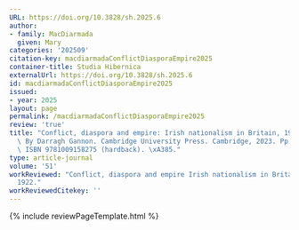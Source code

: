 ```yaml
---
URL: https://doi.org/10.3828/sh.2025.6
author:
- family: MacDiarmada
  given: Mary
categories: '202509'
citation-key: macdiarmadaConflictDiasporaEmpire2025
container-title: Studia Hibernica
externalUrl: https://doi.org/10.3828/sh.2025.6
id: macdiarmadaConflictDiasporaEmpire2025
issued:
- year: 2025
layout: page
permalink: /macdiarmadaConflictDiasporaEmpire2025
review: 'true'
title: "Conflict, diaspora and empire: Irish nationalism in Britain, 1912\u20131922.\
  \ By Darragh Gannon. Cambridge University Press. Cambridge, 2023. Pp. vii + 304.\
  \ ISBN 9781009158275 (hardback). \xA385."
type: article-journal
volume: '51'
workReviewed: "Conflict, diaspora and empire Irish nationalism in Britain, 1912\u2013\
  1922."
workReviewedCitekey: ''
---
```

{% include reviewPageTemplate.html %}
